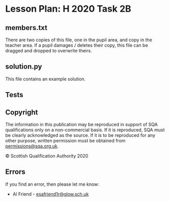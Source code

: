 # Lesson Plan: H 2020 Task 2B

## members.txt

There are two copies of this file, one in the pupil area, and copy in the teacher area.  If a pupil damages / deletes their copy, this file can be dragged and dropped to overwrite theirs.

## solution.py

This file contains an example solution.

## Tests



## Copyright

The information in this publication may be reproduced in support of SQA qualifications only on a non-commercial basis. If it is reproduced, SQA must be clearly acknowledged as the source. If it is to be reproduced for any other purpose, written permission must be obtained from [permissions@sqa.org.uk](mailto:permissions@sqa.org.uk).

&copy; Scottish Qualification Authority 2020

## Errors

If you find an error, then please let me know:

* Al Friend - [esafriend1r@glow.sch.uk](mailto:esafriend1r@glow.sch.uk)